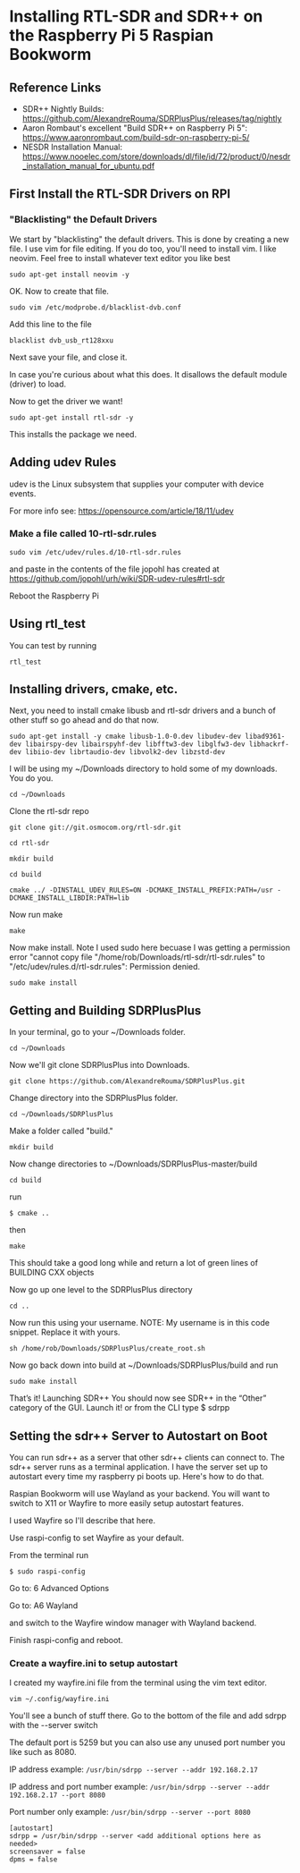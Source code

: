 # Installing RTL-SDR and SDR++ on the Raspberry Pi 5 Raspian Bookworm

## Reference Links
- SDR++ Nightly Builds: https://github.com/AlexandreRouma/SDRPlusPlus/releases/tag/nightly
- Aaron Rombaut's excellent "Build SDR++ on Raspberry Pi 5": https://www.aaronrombaut.com/build-sdr-on-raspberry-pi-5/
- NESDR Installation Manual: https://www.nooelec.com/store/downloads/dl/file/id/72/product/0/nesdr_installation_manual_for_ubuntu.pdf

## First Install the RTL-SDR Drivers on RPI
### "Blacklisting" the Default Drivers
We start by "blacklisting" the default drivers. This is done by creating a new file. 
I use vim for file editing. If you do too, you'll need to install vim. I like neovim. Feel free to install whatever text editor you like best
```
sudo apt-get install neovim -y
```
OK. Now to create that file.
```
sudo vim /etc/modprobe.d/blacklist-dvb.conf
```
Add this line to the file

```
blacklist dvb_usb_rt128xxu
```

Next save your file, and close it.

In case you're curious about what this does. It disallows the default module (driver) to load. 

Now to get the driver we want! 

```
sudo apt-get install rtl-sdr -y
```

This installs the package we need. 

## Adding udev Rules
udev is the Linux subsystem that supplies your computer with device events. 

For more info see: https://opensource.com/article/18/11/udev

### Make a file called 10-rtl-sdr.rules

```
sudo vim /etc/udev/rules.d/10-rtl-sdr.rules
```

and paste in the contents of the file jopohl has created at https://github.com/jopohl/urh/wiki/SDR-udev-rules#rtl-sdr

Reboot the Raspberry Pi

## Using rtl_test

You can test by running 
```
rtl_test
``` 


## Installing drivers, cmake, etc.

Next, you need to install cmake libusb and rtl-sdr drivers and a bunch of other stuff so go ahead and do that now.
```
sudo apt-get install -y cmake libusb-1.0-0.dev libudev-dev libad9361-dev libairspy-dev libairspyhf-dev libfftw3-dev libglfw3-dev libhackrf-dev libiio-dev librtaudio-dev libvolk2-dev libzstd-dev
```
I will be using my ~/Downloads directory to hold some of my downloads. You do you.

```
cd ~/Downloads
```
Clone the rtl-sdr repo
```
git clone git://git.osmocom.org/rtl-sdr.git
```

```
cd rtl-sdr
```
```
mkdir build
```
```
cd build
```
```
cmake ../ -DINSTALL_UDEV_RULES=ON -DCMAKE_INSTALL_PREFIX:PATH=/usr -DCMAKE_INSTALL_LIBDIR:PATH=lib 
```

Now run make

```
make
```
Now make install. Note I used sudo here becuase I was getting a permission error "cannot copy file "/home/rob/Downloads/rtl-sdr/rtl-sdr.rules"
to "/etc/udev/rules.d/rtl-sdr.rules": Permission denied.

```
sudo make install
```

## Getting and Building SDRPlusPlus

In your terminal, go to your ~/Downloads folder. 
```
cd ~/Downloads
```

Now we'll git clone SDRPlusPlus into Downloads.
```
git clone https://github.com/AlexandreRouma/SDRPlusPlus.git
```

Change directory into the SDRPlusPlus folder.
```
cd ~/Downloads/SDRPlusPlus
```

Make a folder called "build."

```
mkdir build
```

Now change directories to ~/Downloads/SDRPlusPlus-master/build
```
cd build
```

run
```
$ cmake ..
```

then
```
make
```

This should take a good long while and return a lot of green lines of BUILDING CXX objects

Now go up one level to the SDRPlusPlus directory

```
cd ..
```

Now run this using your username. NOTE: My username is in this code snippet. Replace it with yours.
```
sh /home/rob/Downloads/SDRPlusPlus/create_root.sh
```

Now go back down into build at ~/Downloads/SDRPlusPlus/build and run

```
sudo make install
```

That’s it!
Launching SDR++
You should now see SDR++ in the “Other” category of the GUI. Launch it! or from the CLI type 
$ sdrpp

## Setting the sdr++ Server to Autostart on Boot

You can run sdr++ as a server that other sdr++ clients can connect to. The sdr++ server runs as a terminal application. I have the server set up to autostart every time my raspberry pi boots up. Here's how to do that.

Raspian Bookworm will use Wayland as your backend. You will want to switch to X11 or Wayfire to more easily setup autostart features.

I used Wayfire so I'll describe that here.

Use raspi-config to set Wayfire as your default.

From the terminal run

```
$ sudo raspi-config
```

Go to: 6 Advanced Options

Go to: A6 Wayland 

and switch to the Wayfire window manager with Wayland backend.

Finish raspi-config and reboot.

### Create a wayfire.ini to setup autostart

I created my wayfire.ini file from the terminal using the vim text editor. 

```
vim ~/.config/wayfire.ini
```
You'll see a bunch of stuff there. Go to the bottom of the file and add sdrpp with the --server switch

The default port is 5259 but you can also use any unused port number you like such as 8080.

IP address example: `/usr/bin/sdrpp --server --addr 192.168.2.17`

IP address and port number example: `/usr/bin/sdrpp --server --addr 192.168.2.17 --port 8080`

Port number only example: `/usr/bin/sdrpp --server --port 8080`

```
[autostart]
sdrpp = /usr/bin/sdrpp --server <add additional options here as needed>
screensaver = false
dpms = false
```
